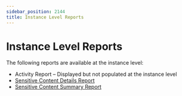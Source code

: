 ```yaml
---
sidebar_position: 2144
title: Instance Level Reports
---
```


# Instance Level Reports

The following reports are available at the instance level:

* Activity Report – Displayed but not populated at the instance level
* [Sensitive Content Details Report](SensitiveContentDetails "Sensitive Content Details Report")
* [Sensitive Content Summary Report](SensitiveContentSummary "Sensitive Content Summary Report")